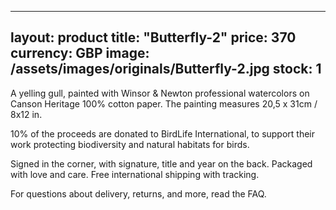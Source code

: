 ---
 layout: product
 title: "Butterfly-2"
 price: 370
 currency: GBP
 image: /assets/images/originals/Butterfly-2.jpg
 stock: 1
 ---
 A yelling gull, painted with Winsor & Newton professional watercolors on Canson Heritage 100% cotton paper. The painting measures 20,5 x 31cm / 8x12 in.

10% of the proceeds are donated to BirdLife International, to support their work protecting biodiversity and natural habitats for birds.

Signed in the corner, with signature, title and year on the back. Packaged with love and care. Free international shipping with tracking.

For questions about delivery, returns, and more, read the FAQ.
